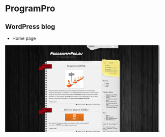 # ProgramPro
## WordPress blog

- Home page

![Home](https://github.com/grantdesign/ProgramPro/blob/main/assets/index.png?raw=true)